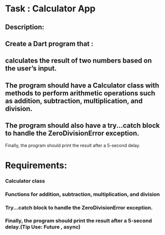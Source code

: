 # Task : Calculator App
## Description: 
## Create a Dart program that :
## calculates the result of two numbers based on the user’s input. 
## The program should have a Calculator class with methods to perform arithmetic operations such as addition, subtraction, multiplication, and division.
## The program should also have a try...catch block to handle the ZeroDivisionError exception. 
Finally, the program should print the result after a 5-second delay.

# Requirements:
### Calculator class
### Functions for addition, subtraction, multiplication, and division
### Try...catch block to handle the ZeroDivisionError exception. 
### Finally, the program should print the result after a 5-second delay.(Tip Use: Future , async)

